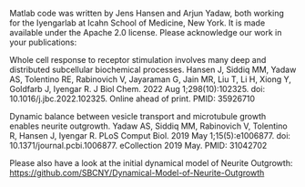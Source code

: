 Matlab code was written by Jens Hansen and Arjun Yadaw, both working for the Iyengarlab at Icahn School of Medicine, New York. It is made available under the Apache 2.0 license. Please acknowledge our work in your publications:

Whole cell response to receptor stimulation involves many deep and distributed subcellular biochemical processes. Hansen J, Siddiq MM, Yadaw AS, Tolentino RE, Rabinovich V, Jayaraman G, Jain MR, Liu T, Li H, Xiong Y, Goldfarb J, Iyengar R. J Biol Chem. 2022 Aug 1;298(10):102325. doi: 10.1016/j.jbc.2022.102325. Online ahead of print.
PMID: 35926710 

Dynamic balance between vesicle transport and microtubule growth enables neurite outgrowth. Yadaw AS, Siddiq MM, Rabinovich V, Tolentino R, Hansen J, Iyengar R.
PLoS Comput Biol. 2019 May 1;15(5):e1006877. doi: 10.1371/journal.pcbi.1006877. eCollection 2019 May. PMID: 31042702 

Please also have a look at the initial dynamical model of Neurite Outgrowth:
https://github.com/SBCNY/Dynamical-Model-of-Neurite-Outgrowth
